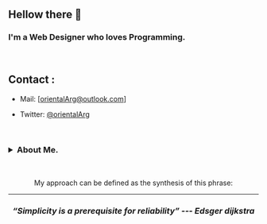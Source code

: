 ## Hellow there 👋

<h3>
  I'm a Web Designer who loves Programming.
</h3>
<br>

## Contact :

- Mail: [orientalArg@outlook.com]

- Twitter: [@orientalArg](https://twitter.com/orientalArg)
<br>

<h3>
 <details>
  <summary>About Me.</summary>
  <br>
   
    - I'm from Argentina, i worked assemblig concrete molds for two years. 
       -- I learned from that experience that hard work pays off.
       
  <br>
  
    - 📚 I love reading, my favorite genre is heroic fantasy.
  
    - ☸  I'm buddhist since eight years ago, i believe in the self realization and peace.
  
    - 💻 I'm a hacking enthusiast, and certified ethical hacker (pentester).
  
    - 🧠 I enjoy studying and learning new things, i always try to be up to date 
    with technology.

  </details>
</h3>
<br>

<p align="center">My approach can be defined as the synthesis of this phrase:</p>
<hr>
<h3 align="center">
   <i><strong>“Simplicity is a prerequisite for reliability” --- Edsger dijkstra</strong></i>
   <br>
   <br>
</h3>	

